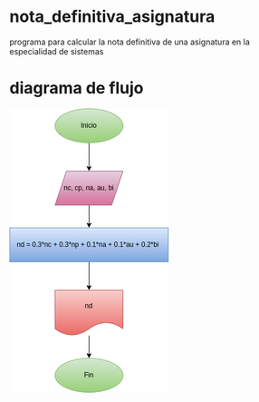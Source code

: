 # nota_definitiva_asignatura
programa para calcular la nota definitiva de una asignatura en la especialidad de sistemas

# diagrama de flujo
![diagrama de flujo](diagrama.png "diagrama de flujo")